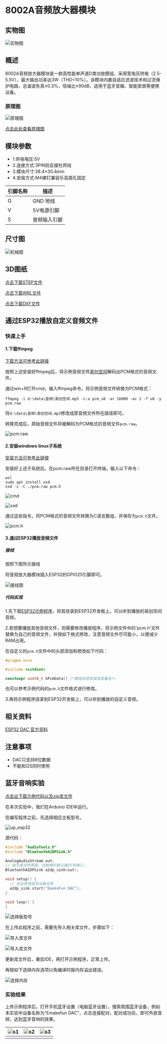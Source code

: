 # 8002A音频放大器模块

## 实物图

![实物图](picture/8002A_AMP_Speaker.jpg)

## 概述

8002A音频放大器模块是一款高性能单声道D类功放模组，采用宽电压供电（2.5-5.5V），最大输出功率达3W（THD<10%）。该模块内置自适应滤波技术和过流保护电路，总谐波失真≤0.3%，信噪比≥90dB，适用于蓝牙音箱、智能家居等便携设备。

### 原理图

![原理图](picture/schematic_diagram.jpg)

<a href="zh-cn/ph2.0_sensors/actuators/8002a_amp_speaker/8002A_AMP_Speaker.pdf" target="_blank">点击此处查看原理图</a>


## 模块参数

* 1.供电电压:5V
* 2.连接方式:3PIN防反接杜邦线
* 3.模块尺寸:38.4*30.4mm
* 4.安装方式:M4螺钉兼容乐高插孔固定

| 引脚名称 | 描述       |
| -------- | ---------- |
| G        | GND 地线 |
| V        | 5V电源引脚   |
| S        | 音频输入引脚 |

## 尺寸图

![机械图](picture/机械图.png)

## 3D图纸
<a href="zh-cn/ph2.0_sensors/actuators/8002a_amp_speaker/Drawing/8002A_AMP_Speaker.step" download>点击下载STEP文件</a>

<a href="zh-cn/ph2.0_sensors/actuators/8002a_amp_speaker/Drawing/8002A_AMP_Speaker.wrl" download>点击下载WRL文件</a>

<a href="zh-cn/ph2.0_sensors/actuators/8002a_amp_speaker/Drawing/8002A_AMP_Speaker.dxf" download>点击下载DXF文件</a>

## 通过ESP32播放自定义音频文件

### 快速上手

#### 1.下载ffmpeg

[下载方法可参考此链接](https://blog.csdn.net/m0_47449768/article/details/130102406)

按照上述安装好ffmpeg后，将示例音频文件<a href="zh-cn/ph2.0_sensors/actuators/8002a_amp_speaker/易创空间.zip" download>易创空间</a>解码出PCM格式的音频文件。

通过win+R打开cmd，输入ffmpeg命令，将示例音频文件转换为PCM格式：

`ffmpeg -i d:\data\音频\易创空间.mp3 -c:a pcm_u8 -ar 16000 -ac 1 -f u8 -y pcm.raw`

将`d:\data\音频\易创空间.mp3`修改成原音频文件所在路径即可。

转换完成后，原始音频文件将被解码为PCM格式的音频文件`pcm.raw`。

![pcm.raw](picture/pcm_file.jpg)

#### 2.安装windows linux子系统

[安装方法可参考此链接](https://blog.csdn.net/x777777x/article/details/141092913)

安装好上述子系统后，在pcm.raw所在目录打开终端，输入以下命令：

```linux
wsl
sudo apt install xxd
xxd -i -C ./pcm.raw pcm.h
```

![cmd](picture/cmd.jpg)

![xxd](picture/xxd.jpg)

通过这些指令，将PCM格式的音频文件转换为C语言数组，并保存为`pcm.h`文件。

![pcm.h](picture/pcm.h.jpg)

#### 3.通过ESP32播放音频文件

##### 接线

按照下图所示接线

将音频放大器模块插入ESP32的GPIO25引脚即可。

![接线图](picture/功放喇叭_接线图.jpg)

##### 代码实现

1.先下载<a href="zh-cn/ph2.0_sensors/actuators/8002a_amp_speaker/esp32_dac_8002a.zip" download>ESP32示例程序</a>，将其烧录到ESP32开发板上。可以听到播放的易创空间音频。

2.若想要播放其他音频文件，则需要修改播放程序，将示例文件中的'pcm.h'文件替换为自己的音频文件，并按如下格式修改，注意音频文件尽可能小，以便减少RAM占用。

在自定义的`pcm.h`文件中的头部添加和修改如下代码：

```c++
#pragma once

#include <cstdint>

constexpr uint8_t kPcmData[] /*数组名修改成该变量名*/

```

也可以参考示例代码的`pcm.h`文件格式进行修改。

3.再将示例程序烧录到ESP32开发板上，可以听到播放的自定义音频。

## 相关资料

[ESP32 DAC 官方资料](https://docs.espressif.com/projects/esp-idf/zh_CN/stable/esp32/api-reference/peripherals/dac.html#dac)

## 注意事项

- DAC只支持8位数据
- 不能和I2S同时使用

## 蓝牙音响实验

<a href="zh-cn/ph2.0_sensors/actuators/8002a_amp_speaker/music.zip" download>点击出下载示例代码以及zip库文件</a>

在本次实验中，我们在Arduino IDE中运行。

在编写程序之前，先选择相应主板型号。

![up_esp32](picture/up_esp32.png)

源代码：

```c
#include "AudioTools.h"
#include "BluetoothA2DPSink.h"

AnalogAudioStream out;
// 由于库文件原因，功放喇叭默认接25号端口；
BluetoothA2DPSink a2dp_sink(out);

void setup() {
  // 在此修改蓝牙设备名称
  a2dp_sink.start("EmakeFun DAC");
}

void loop() {
}
```

![选择板型号](picture/IDE.png)

在上传此程序之前，需要先导入相关库文件，步骤如下：

![导入库文件](picture/add_lib_1.png)

![导入库文件](picture/add_lib_2.png)

更新库文件后，重启IDE，再打开示例程序，正常上传。

再按如下选择内存选项以免编译时报内存溢出错误。

![选择内存](picture/option.jpg)

### 实验结果

上传示例程序后，打开手机蓝牙设置（电脑蓝牙设置），搜索周围蓝牙设备，例如本实验中设备名称为“Emakefun DAC”，点击连接配对，配对成功后，即可外放音频，达到蓝牙音响的效果。

| ![s1](picture/s1.jpg) | ![s2](picture/s2.jpg) | ![s3](picture/s3.jpg) |
| ---------------------- | ---------------------- | ---------------------- |
|                        |                        |                        |
